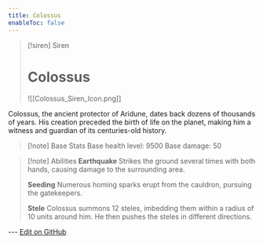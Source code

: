 ```yaml
---
title: Colossus
enableToc: false
---
```

> [!siren] Siren
>
> # Colossus
>
> ![[Colossus_Siren_Icon.png]]

Colossus, the ancient protector of Aridune, dates back dozens of thousands of years. His creation preceded the birth of life on the planet, making him a witness and guardian of its centuries-old history.

> [!note] Base Stats
> Base health level: 9500
> Base damage: 50

> [!note] Abilities
> **Earthquake**
> Strikes the ground several times with both hands, causing damage to the surrounding area.
>
> **Seeding**
> Numerous homing sparks erupt from the cauldron, pursuing the gatekeepers.
>
> **Stele**
> Colossus summons 12 steles, imbedding them within a radius of 10 units around him. He then pushes the steles in different directions.

--- [Edit on GitHub](https://github.com/Mondrethos/gatekeeperwiki/edit/main/content/Monsters/Colossus.md)